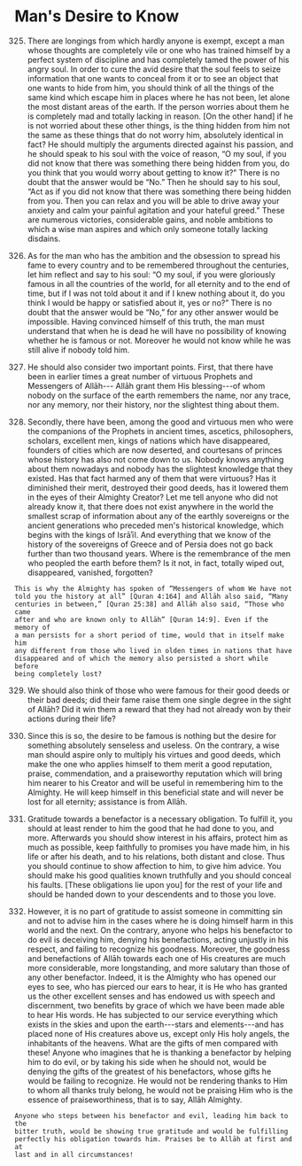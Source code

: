 
# Man's Desire to Know

325. There are longings from which hardly anyone is exempt, except a man whose
thoughts are completely vile or one who has trained himself by a perfect
system of discipline and has completely tamed the power of his angry soul. In
order to cure the avid desire that the soul feels to seize information that
one wants to conceal from it or to see an object that one wants to hide from
him, you should think of all the things of the same kind which escape him in
places where he has not been, let alone the most distant areas of the earth.
If the person worries about them he is completely mad and totally lacking in
reason. [On the other hand] if he is not worried about these other things, is
the thing hidden from him not the same as these things that do not worry him,
absolutely identical in fact? He should multiply the arguments directed
against his passion, and he should speak to his soul with the voice of reason,
“O my soul, if you did not know that there was something there being hidden
from you, do you think that you would worry about getting to know it?” There
is no doubt that the answer would be “No.” Then he should say to his soul,
“Act as if you did not know that there was something there being hidden from
you. Then you can relax and you will be able to drive away your anxiety and
calm your painful agitation and your hateful greed.” These are numerous
victories, considerable gains, and noble ambitions to which a wise man aspires
and which only someone totally lacking disdains.

326. As for the man who has the ambition and the obsession to spread his fame
to every country and to be remembered throughout the centuries, let him
reflect and say to his soul: “O my soul, if you were gloriously famous in all
the countries of the world, for all eternity and to the end of time, but if I
was not told about it and if I knew nothing about it, do you think I
would be happy or satisfied about it, yes or no?” There is no doubt that the
answer would be “No,” for any other answer would be impossible. Having
convinced himself of this truth, the man must understand that when he is dead
he will have no possibility of knowing whether he is famous or not. Moreover
he would not know while he was still alive if nobody told him.

327. He should also consider two important points. First, that there have been
in earlier times a great number of virtuous Prophets and Messengers of Allāh---
Allāh grant them His blessing---of whom nobody on the surface of the earth
remembers the name, nor any trace, nor any memory, nor their history, nor the
slightest thing about them.

328. Secondly, there have been, among the good and virtuous men who were the
companions of the Prophets in ancient times, ascetics, philosophers, scholars,
excellent men, kings of nations which have disappeared, founders of cities
which are now deserted, and courtesans of princes whose history has also not
come down to us. Nobody knows anything about them nowadays and nobody has the
slightest knowledge that they existed. Has that fact harmed any of them that
were virtuous? Has it diminished their merit, destroyed their good deeds, has
it lowered them in the eyes of their Almighty Creator? Let me tell anyone who
did not already know it, that there does not exist anywhere in the world the
smallest scrap of information about any of the earthly sovereigns or the
ancient generations who preceded men's historical knowledge, which begins with
the kings of Isrāʾīl. And everything that we know of the history of the
sovereigns of Greece and of Persia does not go back further than two thousand
years. Where is the remembrance of the men who peopled the earth before them?
Is it not, in fact, totally wiped out, disappeared, vanished, forgotten?

    This is why the Almighty has spoken of “Messengers of whom We have not
    told you the history at all” [Quran 4:164] and Allāh also said, “Many
    centuries in between,” [Quran 25:38] and Allāh also said, “Those who came
    after and who are known only to Allāh” [Quran 14:9]. Even if the memory of
    a man persists for a short period of time, would that in itself make him
    any different from those who lived in olden times in nations that have
    disappeared and of which the memory also persisted a short while before
    being completely lost?

329. We should also think of those who were famous for their good deeds or
their bad deeds; did their fame raise them one single degree in the sight of
Allāh? Did it win them a reward that they had not already won by their actions
during their life?

330. Since this is so, the desire to be famous is nothing but the desire for
something absolutely senseless and useless. On the contrary, a wise man should
aspire only to multiply his virtues and good deeds, which make the one who
applies himself to them merit a good reputation, praise, commendation, and a
praiseworthy reputation which will bring him nearer to his Creator and will be
useful in remembering him to the Almighty. He will keep himself in this
beneficial state and will never be lost for all eternity; assistance is from
Allāh.

331. Gratitude towards a benefactor is a necessary obligation. To fulfill it,
you should at least render to him the good that he had done to you, and more.
Afterwards you should show interest in his affairs, protect him as much as
possible, keep faithfully to promises you have made him, in his life or after
his death, and to his relations, both distant and close. Thus you should
continue to show affection to him, to give him advice. You should make his
good qualities known truthfully and you should conceal his faults. [These
obligations lie upon you] for the rest of your life and should be handed down
to your descendents and to those you love.

332. However, it is no part of gratitude to assist someone in committing sin
and not to advise him in the cases where he is doing himself harm in this
world and the next. On the contrary, anyone who helps his benefactor to do
evil is deceiving him, denying his benefactions, acting unjustly in his
respect, and failing to recognize his goodness. Moreover, the goodness and
benefactions of Allāh towards each one of His creatures are much more
considerable, more longstanding, and more salutary than those of any other
benefactor. Indeed, it is the Almighty who has opened our eyes to see, who has
pierced our ears to hear, it is He who has granted us the other excellent
senses and has endowed us with speech and discernment, two benefits by grace
of which we have been made able to hear His words. He has subjected to our
service everything which exists in the skies and upon the earth---stars and
elements---and has placed none of His creatures above us, except only His holy
angels, the inhabitants of the heavens. What are the gifts of men compared
with these! Anyone who imagines that he is thanking a benefactor by helping
him to do evil, or by taking his side when he should not, would be denying the
gifts of the greatest of his benefactors, whose gifts he would be failing to
recognize. He would not be rendering thanks to Him to whom all thanks truly
belong, he would not be praising Him who is the essence of praiseworthiness,
that is to say, Allāh Almighty.

    Anyone who steps between his benefactor and evil, leading him back to the
    bitter truth, would be showing true gratitude and would be fulfilling
    perfectly his obligation towards him. Praises be to Allāh at first and at
    last and in all circumstances!

